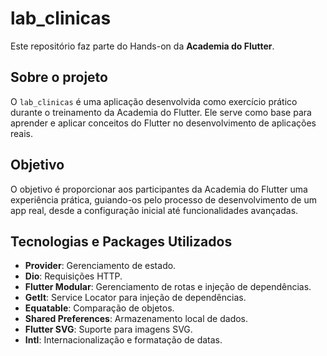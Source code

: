 # lab_clinicas

Este repositório faz parte do Hands-on da **Academia do Flutter**.

## Sobre o projeto

O `lab_clinicas` é uma aplicação desenvolvida como exercício prático durante o treinamento da Academia do Flutter. Ele serve como base para aprender e aplicar conceitos do Flutter no desenvolvimento de aplicações reais.

## Objetivo

O objetivo é proporcionar aos participantes da Academia do Flutter uma experiência prática, guiando-os pelo processo de desenvolvimento de um app real, desde a configuração inicial até funcionalidades avançadas.

## Tecnologias e Packages Utilizados

- **Provider**: Gerenciamento de estado.
- **Dio**: Requisições HTTP.
- **Flutter Modular**: Gerenciamento de rotas e injeção de dependências.
- **GetIt**: Service Locator para injeção de dependências.
- **Equatable**: Comparação de objetos.
- **Shared Preferences**: Armazenamento local de dados.
- **Flutter SVG**: Suporte para imagens SVG.
- **Intl**: Internacionalização e formatação de datas.

